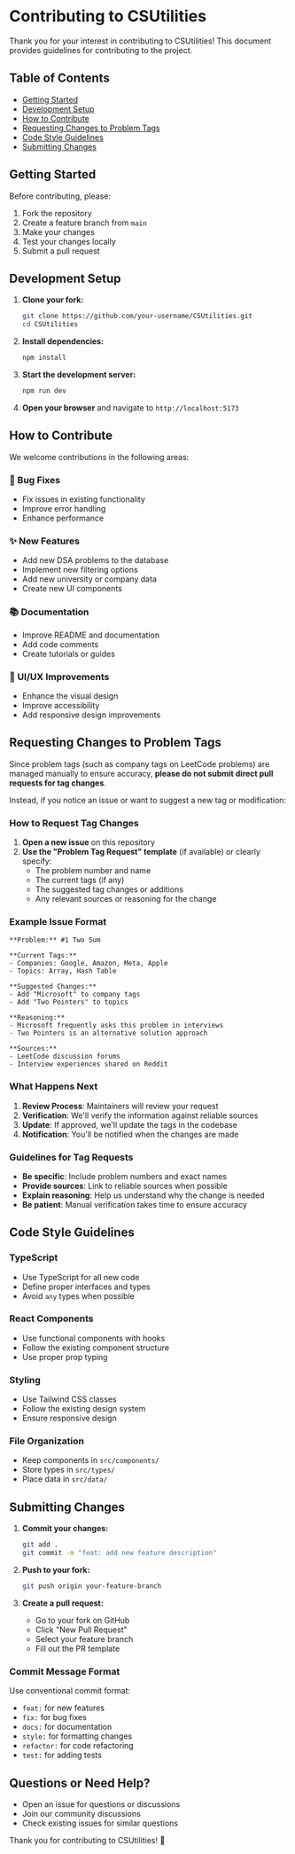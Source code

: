 # Contributing to CSUtilities

Thank you for your interest in contributing to CSUtilities! This document provides guidelines for contributing to the project.

## Table of Contents

- [Getting Started](#getting-started)
- [Development Setup](#development-setup)
- [How to Contribute](#how-to-contribute)
- [Requesting Changes to Problem Tags](#requesting-changes-to-problem-tags)
- [Code Style Guidelines](#code-style-guidelines)
- [Submitting Changes](#submitting-changes)

## Getting Started

Before contributing, please:

1. Fork the repository
2. Create a feature branch from `main`
3. Make your changes
4. Test your changes locally
5. Submit a pull request

## Development Setup

1. **Clone your fork:**
   ```bash
   git clone https://github.com/your-username/CSUtilities.git
   cd CSUtilities
   ```

2. **Install dependencies:**
   ```bash
   npm install
   ```

3. **Start the development server:**
   ```bash
   npm run dev
   ```

4. **Open your browser** and navigate to `http://localhost:5173`

## How to Contribute

We welcome contributions in the following areas:

### 🐛 Bug Fixes
- Fix issues in existing functionality
- Improve error handling
- Enhance performance

### ✨ New Features
- Add new DSA problems to the database
- Implement new filtering options
- Add new university or company data
- Create new UI components

### 📚 Documentation
- Improve README and documentation
- Add code comments
- Create tutorials or guides

### 🎨 UI/UX Improvements
- Enhance the visual design
- Improve accessibility
- Add responsive design improvements

## Requesting Changes to Problem Tags

Since problem tags (such as company tags on LeetCode problems) are managed manually to ensure accuracy, **please do not submit direct pull requests for tag changes**.

Instead, if you notice an issue or want to suggest a new tag or modification:

### How to Request Tag Changes

1. **Open a new issue** on this repository
2. **Use the "Problem Tag Request" template** (if available) or clearly specify:
   - The problem number and name
   - The current tags (if any)
   - The suggested tag changes or additions
   - Any relevant sources or reasoning for the change

### Example Issue Format

```
**Problem:** #1 Two Sum

**Current Tags:**
- Companies: Google, Amazon, Meta, Apple
- Topics: Array, Hash Table

**Suggested Changes:**
- Add "Microsoft" to company tags
- Add "Two Pointers" to topics

**Reasoning:**
- Microsoft frequently asks this problem in interviews
- Two Pointers is an alternative solution approach

**Sources:**
- LeetCode discussion forums
- Interview experiences shared on Reddit
```

### What Happens Next

1. **Review Process**: Maintainers will review your request
2. **Verification**: We'll verify the information against reliable sources
3. **Update**: If approved, we'll update the tags in the codebase
4. **Notification**: You'll be notified when the changes are made

### Guidelines for Tag Requests

- **Be specific**: Include problem numbers and exact names
- **Provide sources**: Link to reliable sources when possible
- **Explain reasoning**: Help us understand why the change is needed
- **Be patient**: Manual verification takes time to ensure accuracy

## Code Style Guidelines

### TypeScript
- Use TypeScript for all new code
- Define proper interfaces and types
- Avoid `any` types when possible

### React Components
- Use functional components with hooks
- Follow the existing component structure
- Use proper prop typing

### Styling
- Use Tailwind CSS classes
- Follow the existing design system
- Ensure responsive design

### File Organization
- Keep components in `src/components/`
- Store types in `src/types/`
- Place data in `src/data/`

## Submitting Changes

1. **Commit your changes:**
   ```bash
   git add .
   git commit -m "feat: add new feature description"
   ```

2. **Push to your fork:**
   ```bash
   git push origin your-feature-branch
   ```

3. **Create a pull request:**
   - Go to your fork on GitHub
   - Click "New Pull Request"
   - Select your feature branch
   - Fill out the PR template

### Commit Message Format

Use conventional commit format:
- `feat:` for new features
- `fix:` for bug fixes
- `docs:` for documentation
- `style:` for formatting changes
- `refactor:` for code refactoring
- `test:` for adding tests

## Questions or Need Help?

- Open an issue for questions or discussions
- Join our community discussions
- Check existing issues for similar questions

Thank you for contributing to CSUtilities! 🚀 